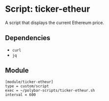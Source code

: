 # Script: ticker-etheur

A script that displays the current Ethereum price.


## Dependencies

* `curl`
* `jq`


## Module

```
[module/ticker-etheur]
type = custom/script
exec = ~/polybar-scripts/ticker-etheur.sh
interval = 600
```
